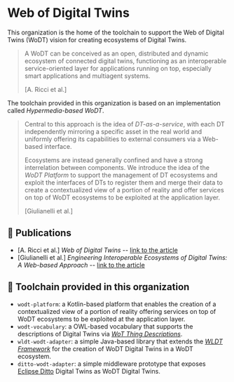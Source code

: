 # Web of Digital Twins
This organization is the home of the toolchain to support the Web of Digital Twins (WoDT) vision for creating ecosystems of Digital Twins.
> A WoDT can be conceived as an open, distributed and dynamic ecosystem of connected digital twins, functioning as an interoperable service-oriented layer for applications running on top, especially smart applications and multiagent systems.
> 
> [A. Ricci et al.]

The toolchain provided in this organization is based on an implementation called _Hypermedia-based WoDT_.
> Central to this approach is the idea of _DT-as-a-service_, with each DT independently mirroring a specific asset in the real world and uniformly offering its capabilities to external consumers via a Web-based interface.
> 
> Ecosystems are instead generally confined and have a strong interrelation between components. We introduce the idea of the _WoDT Platform_ to support the management of DT ecosystems and exploit the interfaces of DTs to register them and merge their data to create a contextualized view of a portion of reality and offer services on top of WoDT ecosystems to be exploited at the application layer.
>
> [Giulianelli et al.]

## :page_facing_up: Publications
- [A. Ricci et al.] _Web of Digital Twins_ -- [link to the article](https://dl.acm.org/doi/10.1145/3507909)
- [Giulianelli et al.] _Engineering Interoperable Ecosystems of Digital Twins: A Web-based Approach_ -- [link to the article](https://dl.acm.org/doi/10.1145/3652620.3688263)

## :hammer: Toolchain provided in this organization
- `wodt-platform`: a Kotlin-based platform that enables the creation of a contextualized view of a portion of reality offering services on top of WoDT ecosystems to be exploited at the application layer. 
- `wodt-vocabulary`: a OWL-based vocabulary that supports the descriptions of Digital Twins via [_WoT Thing Descriptions_](https://www.w3.org/TR/wot-thing-description/).
- `wldt-wodt-adapter`: a simple Java-based library that extends the [_WLDT Framework_](https://github.com/wldt) for the creation of WoDT Digital Twins in a WoDT ecosystem.
- `ditto-wodt-adapter`: a simple middleware prototype that exposes [Eclipse Ditto](https://eclipse.dev/ditto/) Digital Twins as WoDT Digital Twins.
